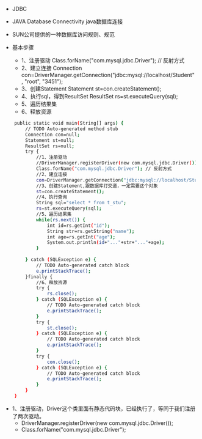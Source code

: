* JDBC
* JAVA Database Connectivity java数据库连接
* SUN公司提供的一种数据库访问规则、规范

* 基本步骤
	* 1、注册驱动 	Class.forName("com.mysql.jdbc.Driver"); // 反射方式
	* 2、建立连接		Connection con=DriverManager.getConnection("jdbc:mysql://localhost/Student", "root", "3451");
	* 3、创建Statement	Statement st=con.createStatement();
	* 4、执行sql，得到ResultSet	ResultSet rs=st.executeQuery(sql);
	* 5、遍历结果集
	* 6、释放资源
```bash
	public static void main(String[] args) {
		// TODO Auto-generated method stub
		Connection con=null;
		Statement st=null;
		ResultSet rs=null;
		try {
			//1、注册驱动
			//DriverManager.registerDriver(new com.mysql.jdbc.Driver());
			Class.forName("com.mysql.jdbc.Driver"); // 反射方式
			//2、建立连接
			con=DriverManager.getConnection("jdbc:mysql://localhost/Student", "root", "3451");
			//3、创建Statement,跟数据库打交道，一定需要这个对象
			st=con.createStatement();
			//4、执行查询
			String sql="select * from t_stu";
			rs=st.executeQuery(sql);
			//5、遍历结果集
			while(rs.next()) {
				int id=rs.getInt("id");
				String str=rs.getString("name");
				int age=rs.getInt("age");
				System.out.println(id+"..."+str+"..."+age);
			}
			
		} catch (SQLException e) {
			// TODO Auto-generated catch block
			e.printStackTrace();
		}finally {
			//6、释放资源
			try {
				rs.close();
			} catch (SQLException e) {
				// TODO Auto-generated catch block
				e.printStackTrace();
			}
			try {
				st.close();
			} catch (SQLException e) {
				// TODO Auto-generated catch block
				e.printStackTrace();
			}
			try {
				con.close();
			} catch (SQLException e) {
				// TODO Auto-generated catch block
				e.printStackTrace();
			}
		}
	}
```
* 1、注册驱动，Driver这个类里面有静态代码块，已经执行了，等同于我们注册了两次驱动。
	* DriverManager.registerDriver(new com.mysql.jdbc.Driver());
	* Class.forName("com.mysql.jdbc.Driver");


